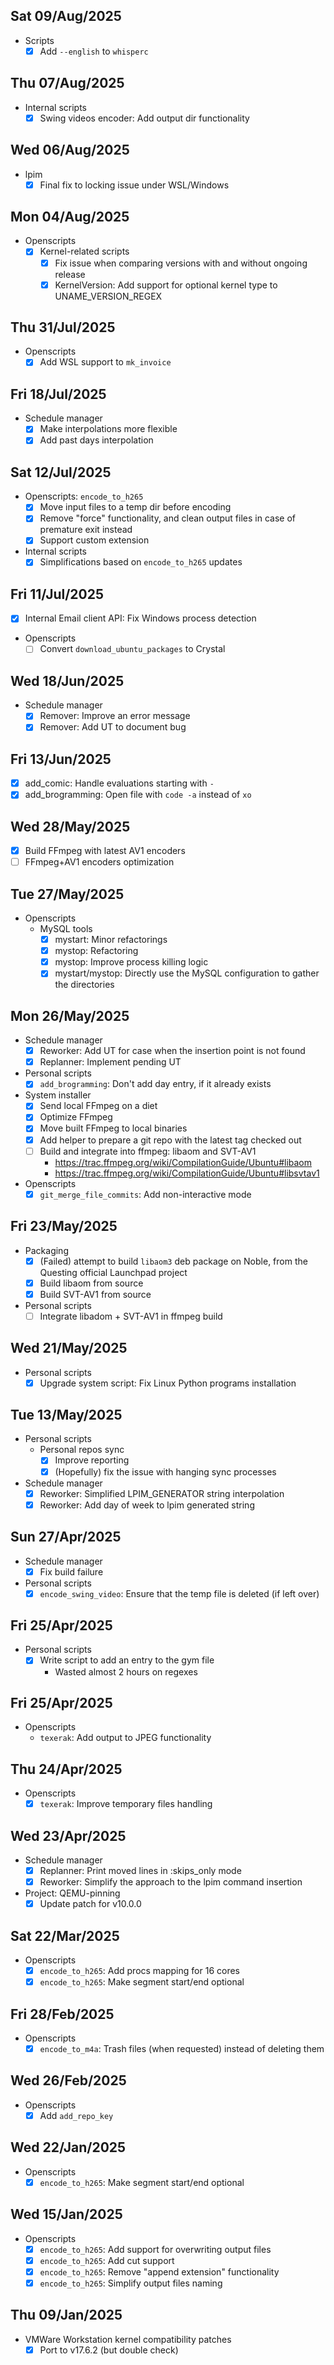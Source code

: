 ## Sat 09/Aug/2025

- Scripts
  - [x] Add `--english` to `whisperc`

## Thu 07/Aug/2025

- Internal scripts
  - [x] Swing videos encoder: Add output dir functionality

## Wed 06/Aug/2025

- lpim
  - [x] Final fix to locking issue under WSL/Windows

## Mon 04/Aug/2025

- Openscripts
  - [x] Kernel-related scripts
    - [x] Fix issue when comparing versions with and without ongoing release
    - [x] KernelVersion: Add support for optional kernel type to UNAME_VERSION_REGEX

## Thu 31/Jul/2025

- Openscripts
  - [x] Add WSL support to `mk_invoice`

## Fri 18/Jul/2025

- Schedule manager
  - [x] Make interpolations more flexible
  - [x] Add past days interpolation

## Sat 12/Jul/2025

- Openscripts: `encode_to_h265`
  - [x] Move input files to a temp dir before encoding
  - [x] Remove "force" functionality, and clean output files in case of premature exit instead
  - [x] Support custom extension
- Internal scripts
  - [x] Simplifications based on `encode_to_h265` updates

## Fri 11/Jul/2025

- [x] Internal Email client API: Fix Windows process detection
- Openscripts
  - [ ] Convert `download_ubuntu_packages` to Crystal

## Wed 18/Jun/2025

- Schedule manager
  - [x] Remover: Improve an error message
  - [x] Remover: Add UT to document bug

## Fri 13/Jun/2025

- [x] add_comic: Handle evaluations starting with `-`
- [x] add_brogramming: Open file with `code -a` instead of `xo`

## Wed 28/May/2025

- [x] Build FFmpeg with latest AV1 encoders
- [ ] FFmpeg+AV1 encoders optimization

## Tue 27/May/2025

- Openscripts
  - MySQL tools
    - [x] mystart: Minor refactorings
    - [x] mystop: Refactoring
    - [x] mystop: Improve process killing logic
    - [x] mystart/mystop: Directly use the MySQL configuration to gather the directories

## Mon 26/May/2025

- Schedule manager
  - [x] Reworker: Add UT for case when the insertion point is not found
  - [x] Replanner: Implement pending UT
- Personal scripts
  - [x] `add_brogramming`: Don't add day entry, if it already exists
- System installer
  - [x] Send local FFmpeg on a diet
  - [x] Optimize FFmpeg
  - [x] Move built FFmpeg to local binaries
  - [x] Add helper to prepare a git repo with the latest tag checked out
  - [ ] Build and integrate into ffmpeg: libaom and SVT-AV1
    - https://trac.ffmpeg.org/wiki/CompilationGuide/Ubuntu#libaom
    - https://trac.ffmpeg.org/wiki/CompilationGuide/Ubuntu#libsvtav1
- Openscripts
  - [x] `git_merge_file_commits`: Add non-interactive mode

## Fri 23/May/2025

- Packaging
  - [x] (Failed) attempt to build `libaom3` deb package on Noble, from the Questing official Launchpad project
  - [x] Build libaom from source
  - [x] Build SVT-AV1 from source
- Personal scripts
  - [ ] Integrate libadom + SVT-AV1 in ffmpeg build

## Wed 21/May/2025

- Personal scripts
  - [x] Upgrade system script: Fix Linux Python programs installation

## Tue 13/May/2025

- Personal scripts
  - Personal repos sync
    - [x] Improve reporting
    - [x] (Hopefully) fix the issue with hanging sync processes
- Schedule manager
  - [x] Reworker: Simplified LPIM_GENERATOR string interpolation
  - [x] Reworker: Add day of week to lpim generated string

## Sun 27/Apr/2025

- Schedule manager
  - [x] Fix build failure
- Personal scripts
  - [x] `encode_swing_video`: Ensure that the temp file is deleted (if left over)

## Fri 25/Apr/2025

- Personal scripts
  - [x] Write script to add an entry to the gym file
    - Wasted almost 2 hours on regexes

## Fri 25/Apr/2025

- Openscripts
  - `texerak`: Add output to JPEG functionality

## Thu 24/Apr/2025

- Openscripts
  - [x] `texerak`: Improve temporary files handling

## Wed 23/Apr/2025

- Schedule manager
  - [x] Replanner: Print moved lines in :skips_only mode
  - [x] Reworker: Simplify the approach to the lpim command insertion
- Project: QEMU-pinning
  - [x] Update patch for v10.0.0

## Sat 22/Mar/2025

- Openscripts
  - [x] `encode_to_h265`: Add procs mapping for 16 cores
  - [x] `encode_to_h265`: Make segment start/end optional

## Fri 28/Feb/2025

- Openscripts
  - [x] `encode_to_m4a`: Trash files (when requested) instead of deleting them

## Wed 26/Feb/2025

- Openscripts
  - [x] Add `add_repo_key`

## Wed 22/Jan/2025

- Openscripts
  - [x] `encode_to_h265`: Make segment start/end optional

## Wed 15/Jan/2025

- Openscripts
  - [x] `encode_to_h265`: Add support for overwriting output files
  - [x] `encode_to_h265`: Add cut support
  - [x] `encode_to_h265`: Remove "append extension" functionality
  - [x] `encode_to_h265`: Simplify output files naming

## Thu 09/Jan/2025

- VMWare Workstation kernel compatibility patches
  - [x] Port to v17.6.2 (but double check)
